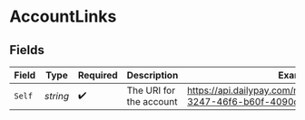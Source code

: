 # AccountLinks


## Fields

| Field                                                                       | Type                                                                        | Required                                                                    | Description                                                                 | Example                                                                     |
| --------------------------------------------------------------------------- | --------------------------------------------------------------------------- | --------------------------------------------------------------------------- | --------------------------------------------------------------------------- | --------------------------------------------------------------------------- |
| `Self`                                                                      | *string*                                                                    | :heavy_check_mark:                                                          | The URI for the account                                                     | https://api.dailypay.com/rest/accounts/2bc7d781-3247-46f6-b60f-4090d214936a |